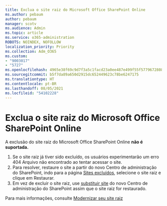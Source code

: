 ```yaml
---
title: Exclua o site raiz do Microsoft Office SharePoint Online
ms.author: pebaum
author: pebaum
manager: scotv
ms.audience: Admin
ms.topic: article
ms.service: o365-administration
ROBOTS: NOINDEX, NOFOLLOW
localization_priority: Priority
ms.collection: Adm_O365
ms.custom:
- "9003017"
- "5727"
ms.openlocfilehash: 4965e38f69c9d7f3a5c1facd23a0ee487e499f55f5779672808a54b86c90aeaa
ms.sourcegitcommit: b5f7da89a650d2915dc652449623c78be6247175
ms.translationtype: HT
ms.contentlocale: pt-BR
ms.lasthandoff: 08/05/2021
ms.locfileid: "54102228"
---
```

# <a name="delete-the-sharepoint-root-site"></a>Exclua o site raiz do Microsoft Office SharePoint Online

A exclusão do site raiz do Microsoft Office SharePoint Online  **não é suportada.**

1.  Se o site raiz já tiver sido excluído, os usuários experimentarão um erro 404 Arquivo não encontrado ao tentar acessar o site.
2.  Para resolver, restaure o site  a partir do novo Centro de administração do SharePoint, indo para a página  [Sites excluídos](https://admin.microsoft.com/sharepoint?page=recycleBin&modern=true), selecione o site raiz e clique em  Restaurar.
3.  Em vez de excluir o site raiz, use [substituir site](https://docs.microsoft.com/sharepoint/modern-root-site#replace-your-root-site) do novo Centro de administração do SharePoint assim que o site raiz for restaurado.

Para mais informações, consulte [Modernizar seu site raiz](https://docs.microsoft.com/sharepoint/modern-root-site)